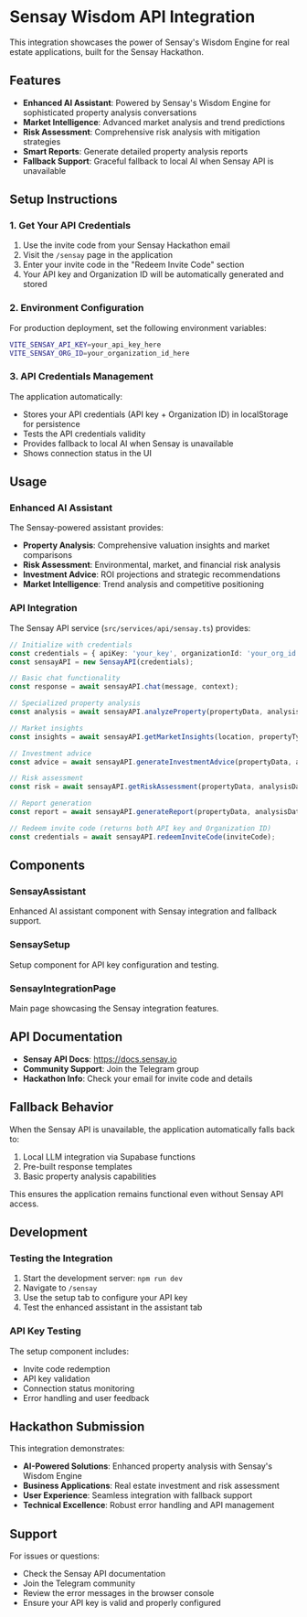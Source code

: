 # Sensay Wisdom API Integration

This integration showcases the power of Sensay's Wisdom Engine for real estate applications, built for the Sensay Hackathon.

## Features

- **Enhanced AI Assistant**: Powered by Sensay's Wisdom Engine for sophisticated property analysis conversations
- **Market Intelligence**: Advanced market analysis and trend predictions
- **Risk Assessment**: Comprehensive risk analysis with mitigation strategies
- **Smart Reports**: Generate detailed property analysis reports
- **Fallback Support**: Graceful fallback to local AI when Sensay API is unavailable

## Setup Instructions

### 1. Get Your API Credentials

1. Use the invite code from your Sensay Hackathon email
2. Visit the `/sensay` page in the application
3. Enter your invite code in the "Redeem Invite Code" section
4. Your API key and Organization ID will be automatically generated and stored

### 2. Environment Configuration

For production deployment, set the following environment variables:

```bash
VITE_SENSAY_API_KEY=your_api_key_here
VITE_SENSAY_ORG_ID=your_organization_id_here
```

### 3. API Credentials Management

The application automatically:
- Stores your API credentials (API key + Organization ID) in localStorage for persistence
- Tests the API credentials validity
- Provides fallback to local AI when Sensay is unavailable
- Shows connection status in the UI

## Usage

### Enhanced AI Assistant

The Sensay-powered assistant provides:

- **Property Analysis**: Comprehensive valuation insights and market comparisons
- **Risk Assessment**: Environmental, market, and financial risk analysis
- **Investment Advice**: ROI projections and strategic recommendations
- **Market Intelligence**: Trend analysis and competitive positioning

### API Integration

The Sensay API service (`src/services/api/sensay.ts`) provides:

```typescript
// Initialize with credentials
const credentials = { apiKey: 'your_key', organizationId: 'your_org_id' };
const sensayAPI = new SensayAPI(credentials);

// Basic chat functionality
const response = await sensayAPI.chat(message, context);

// Specialized property analysis
const analysis = await sensayAPI.analyzeProperty(propertyData, analysisData);

// Market insights
const insights = await sensayAPI.getMarketInsights(location, propertyType);

// Investment advice
const advice = await sensayAPI.generateInvestmentAdvice(propertyData, analysisData);

// Risk assessment
const risk = await sensayAPI.getRiskAssessment(propertyData, analysisData);

// Report generation
const report = await sensayAPI.generateReport(propertyData, analysisData, 'comprehensive');

// Redeem invite code (returns both API key and Organization ID)
const credentials = await sensayAPI.redeemInviteCode(inviteCode);
```

## Components

### SensayAssistant
Enhanced AI assistant component with Sensay integration and fallback support.

### SensaySetup
Setup component for API key configuration and testing.

### SensayIntegrationPage
Main page showcasing the Sensay integration features.

## API Documentation

- **Sensay API Docs**: https://docs.sensay.io
- **Community Support**: Join the Telegram group
- **Hackathon Info**: Check your email for invite code and details

## Fallback Behavior

When the Sensay API is unavailable, the application automatically falls back to:

1. Local LLM integration via Supabase functions
2. Pre-built response templates
3. Basic property analysis capabilities

This ensures the application remains functional even without Sensay API access.

## Development

### Testing the Integration

1. Start the development server: `npm run dev`
2. Navigate to `/sensay`
3. Use the setup tab to configure your API key
4. Test the enhanced assistant in the assistant tab

### API Key Testing

The setup component includes:
- Invite code redemption
- API key validation
- Connection status monitoring
- Error handling and user feedback

## Hackathon Submission

This integration demonstrates:

- **AI-Powered Solutions**: Enhanced property analysis with Sensay's Wisdom Engine
- **Business Applications**: Real estate investment and risk assessment
- **User Experience**: Seamless integration with fallback support
- **Technical Excellence**: Robust error handling and API management

## Support

For issues or questions:
- Check the Sensay API documentation
- Join the Telegram community
- Review the error messages in the browser console
- Ensure your API key is valid and properly configured
